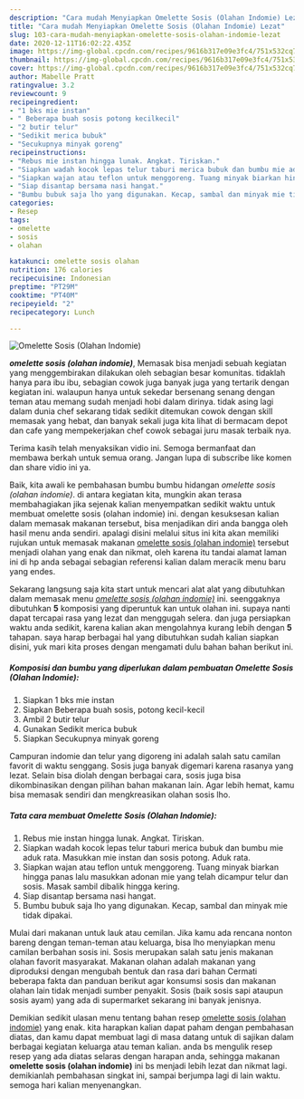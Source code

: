 ```yaml
---
description: "Cara mudah Menyiapkan Omelette Sosis (Olahan Indomie) Lezat"
title: "Cara mudah Menyiapkan Omelette Sosis (Olahan Indomie) Lezat"
slug: 103-cara-mudah-menyiapkan-omelette-sosis-olahan-indomie-lezat
date: 2020-12-11T16:02:22.435Z
image: https://img-global.cpcdn.com/recipes/9616b317e09e3fc4/751x532cq70/omelette-sosis-olahan-indomie-foto-resep-utama.jpg
thumbnail: https://img-global.cpcdn.com/recipes/9616b317e09e3fc4/751x532cq70/omelette-sosis-olahan-indomie-foto-resep-utama.jpg
cover: https://img-global.cpcdn.com/recipes/9616b317e09e3fc4/751x532cq70/omelette-sosis-olahan-indomie-foto-resep-utama.jpg
author: Mabelle Pratt
ratingvalue: 3.2
reviewcount: 9
recipeingredient:
- "1 bks mie instan"
- " Beberapa buah sosis potong kecilkecil"
- "2 butir telur"
- "Sedikit merica bubuk"
- "Secukupnya minyak goreng"
recipeinstructions:
- "Rebus mie instan hingga lunak. Angkat. Tiriskan."
- "Siapkan wadah kocok lepas telur taburi merica bubuk dan bumbu mie aduk rata. Masukkan mie instan dan sosis potong. Aduk rata."
- "Siapkan wajan atau teflon untuk menggoreng. Tuang minyak biarkan hingga panas lalu masukkan adonan mie yang telah dicampur telur dan sosis. Masak sambil dibalik hingga kering."
- "Siap disantap bersama nasi hangat."
- "Bumbu bubuk saja lho yang digunakan. Kecap, sambal dan minyak mie tidak dipakai."
categories:
- Resep
tags:
- omelette
- sosis
- olahan

katakunci: omelette sosis olahan 
nutrition: 176 calories
recipecuisine: Indonesian
preptime: "PT29M"
cooktime: "PT40M"
recipeyield: "2"
recipecategory: Lunch

---
```



![Omelette Sosis (Olahan Indomie)](https://img-global.cpcdn.com/recipes/9616b317e09e3fc4/751x532cq70/omelette-sosis-olahan-indomie-foto-resep-utama.jpg)

<b><i>omelette sosis (olahan indomie)</i></b>, Memasak bisa menjadi sebuah kegiatan yang menggembirakan dilakukan oleh sebagian besar komunitas. tidaklah hanya para ibu ibu, sebagian cowok juga banyak juga yang tertarik dengan kegiatan ini. walaupun hanya untuk sekedar bersenang senang dengan teman atau memang sudah menjadi hobi dalam dirinya. tidak asing lagi dalam dunia chef sekarang tidak sedikit ditemukan cowok dengan skill memasak yang hebat, dan banyak sekali juga kita lihat di bermacam depot dan cafe yang mempekerjakan chef cowok sebagai juru masak terbaik nya.

Terima kasih telah menyaksikan vidio ini. Semoga bermanfaat dan membawa berkah untuk semua orang. Jangan lupa di subscribe like komen dan share vidio ini ya.

Baik, kita awali ke pembahasan bumbu bumbu hidangan <i>omelette sosis (olahan indomie)</i>. di antara kegiatan kita, mungkin akan terasa membahagiakan jika sejenak kalian menyempatkan sedikit waktu untuk membuat omelette sosis (olahan indomie) ini. dengan kesuksesan kalian dalam memasak makanan tersebut, bisa menjadikan diri anda bangga oleh hasil menu anda sendiri. apalagi disini melalui situs ini kita akan memiliki rujukan untuk memasak makanan <u>omelette sosis (olahan indomie)</u> tersebut menjadi olahan yang enak dan nikmat, oleh karena itu tandai alamat laman ini di hp anda sebagai sebagian referensi kalian dalam meracik menu baru yang endes.


Sekarang langsung saja kita start untuk mencari alat alat yang dibutuhkan dalam memasak menu <u><i>omelette sosis (olahan indomie)</i></u> ini. seenggaknya dibutuhkan <b>5</b> komposisi yang diperuntuk kan untuk olahan ini. supaya nanti dapat tercapai rasa yang lezat dan menggugah selera. dan juga persiapkan waktu anda sedikit, karena kalian akan mengolahnya kurang lebih dengan <b>5</b> tahapan. saya harap berbagai hal yang dibutuhkan sudah kalian siapkan disini, yuk mari kita proses dengan mengamati dulu bahan bahan berikut ini.

<!--inarticleads1-->

##### Komposisi dan bumbu yang diperlukan dalam pembuatan Omelette Sosis (Olahan Indomie):

1. Siapkan 1 bks mie instan
1. Siapkan  Beberapa buah sosis, potong kecil-kecil
1. Ambil 2 butir telur
1. Gunakan Sedikit merica bubuk
1. Siapkan Secukupnya minyak goreng


Campuran indomie dan telur yang digoreng ini adalah salah satu camilan favorit di waktu senggang. Sosis juga banyak digemari karena rasanya yang lezat. Selain bisa diolah dengan berbagai cara, sosis juga bisa dikombinasikan dengan pilihan bahan makanan lain. Agar lebih hemat, kamu bisa memasak sendiri dan mengkreasikan olahan sosis lho. 

<!--inarticleads2-->

##### Tata cara membuat Omelette Sosis (Olahan Indomie):

1. Rebus mie instan hingga lunak. Angkat. Tiriskan.
1. Siapkan wadah kocok lepas telur taburi merica bubuk dan bumbu mie aduk rata. Masukkan mie instan dan sosis potong. Aduk rata.
1. Siapkan wajan atau teflon untuk menggoreng. Tuang minyak biarkan hingga panas lalu masukkan adonan mie yang telah dicampur telur dan sosis. Masak sambil dibalik hingga kering.
1. Siap disantap bersama nasi hangat.
1. Bumbu bubuk saja lho yang digunakan. Kecap, sambal dan minyak mie tidak dipakai.


Mulai dari makanan untuk lauk atau cemilan. Jika kamu ada rencana nonton bareng dengan teman-teman atau keluarga, bisa lho menyiapkan menu camilan berbahan sosis ini. Sosis merupakan salah satu jenis makanan olahan favorit masyarakat. Makanan olahan adalah makanan yang diproduksi dengan mengubah bentuk dan rasa dari bahan Cermati beberapa fakta dan panduan berikut agar konsumsi sosis dan makanan olahan lain tidak menjadi sumber penyakit. Sosis (baik sosis sapi ataupun sosis ayam) yang ada di supermarket sekarang ini banyak jenisnya. 

Demikian sedikit ulasan menu tentang bahan resep <u>omelette sosis (olahan indomie)</u> yang enak. kita harapkan kalian dapat paham dengan pembahasan diatas, dan kamu dapat membuat lagi di masa datang untuk di sajikan dalam berbagai kegiatan keluarga atau teman kalian. anda bs mengulik resep resep yang ada diatas selaras dengan harapan anda, sehingga makanan <b>omelette sosis (olahan indomie)</b> ini bs menjadi lebih lezat dan nikmat lagi. demikianlah pembahasan singkat ini, sampai berjumpa lagi di lain waktu. semoga hari kalian menyenangkan.
